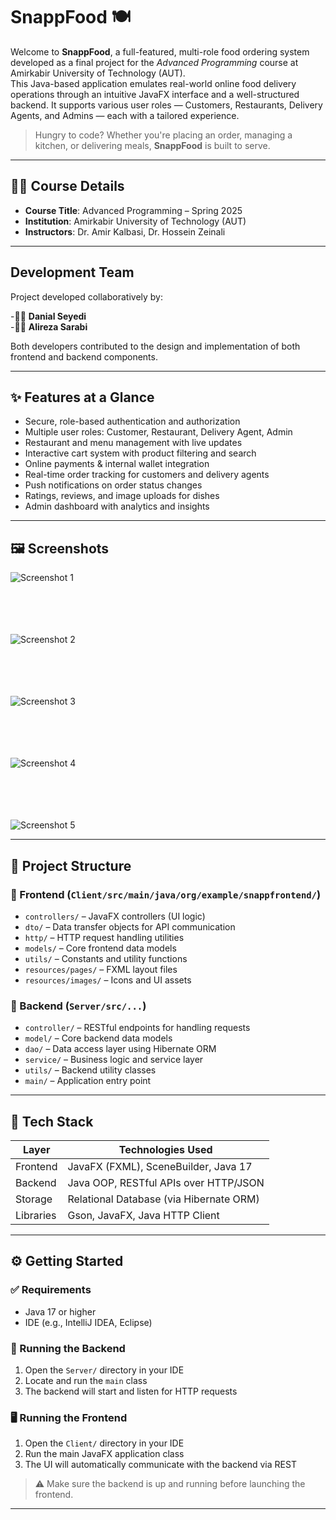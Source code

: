 
# SnappFood 🍽️

Welcome to **SnappFood**, a full-featured, multi-role food ordering system developed as a final project for the *Advanced Programming* course at Amirkabir University of Technology (AUT).  
This Java-based application emulates real-world online food delivery operations through an intuitive JavaFX interface and a well-structured backend. It supports various user roles — Customers, Restaurants, Delivery Agents, and Admins — each with a tailored experience.

>  Hungry to code? Whether you're placing an order, managing a kitchen, or delivering meals, **SnappFood** is built to serve.

---

## 🧑‍🏫 Course Details

- **Course Title**: Advanced Programming – Spring 2025  
- **Institution**: Amirkabir University of Technology (AUT)  
- **Instructors**: Dr. Amir Kalbasi, Dr. Hossein Zeinali  

---

## Development Team

Project developed collaboratively by:

-👨‍💻 **Danial Seyedi**  
-👨‍💻 **Alireza Sarabi**

Both developers contributed to the design and implementation of both frontend and backend components.

---

## ✨ Features at a Glance

-  Secure, role-based authentication and authorization  
-  Multiple user roles: Customer, Restaurant, Delivery Agent, Admin  
-  Restaurant and menu management with live updates  
- Interactive cart system with product filtering and search  
-  Online payments & internal wallet integration  
-  Real-time order tracking for customers and delivery agents  
-  Push notifications on order status changes  
-  Ratings, reviews, and image uploads for dishes  
-  Admin dashboard with analytics and insights  
---

## 🖼️ Screenshots

![Screenshot 1](screenshots/screenshot1.jpg) <br><br><br><br><br>   



![Screenshot 2](screenshots/screenshot2.jpg)<br><br><br><br><br>   



![Screenshot 3](screenshots/screenshot4.jpg)<br><br><br><br><br>   



![Screenshot 4](screenshots/screenshot3.jpg)<br><br><br><br><br>   



![Screenshot 5](screenshots/screenshot5.jpg)

---

## 📁 Project Structure

### 🔹 Frontend (`Client/src/main/java/org/example/snappfrontend/`)

- `controllers/` – JavaFX controllers (UI logic)  
- `dto/` – Data transfer objects for API communication  
- `http/` – HTTP request handling utilities  
- `models/` – Core frontend data models  
- `utils/` – Constants and utility functions  
- `resources/pages/` – FXML layout files  
- `resources/images/` – Icons and UI assets  

### 🔹 Backend (`Server/src/...`)

- `controller/` – RESTful endpoints for handling requests  
- `model/` – Core backend data models
- `dao/` – Data access layer using Hibernate ORM
- `service/` – Business logic and service layer  
- `utils/` – Backend utility classes  
- `main/` – Application entry point 

---

  ## 🧱 Tech Stack

| Layer        | Technologies Used                                |
|--------------|--------------------------------------------------|
| Frontend     | JavaFX (FXML), SceneBuilder, Java 17             |
| Backend      | Java OOP, RESTful APIs over HTTP/JSON            |
| Storage      | Relational Database (via Hibernate ORM)          |
| Libraries    | Gson, JavaFX, Java HTTP Client                   |

---

## ⚙️ Getting Started

### ✅ Requirements

- Java 17 or higher  
- IDE (e.g., IntelliJ IDEA, Eclipse)  

### 🚀 Running the Backend

1. Open the `Server/` directory in your IDE  
2. Locate and run the `main` class  
3. The backend will start and listen for HTTP requests  

### 🖥️ Running the Frontend

1. Open the `Client/` directory in your IDE  
2. Run the main JavaFX application class  
3. The UI will automatically communicate with the backend via REST  

> ⚠️ Make sure the backend is up and running before launching the frontend.

---

